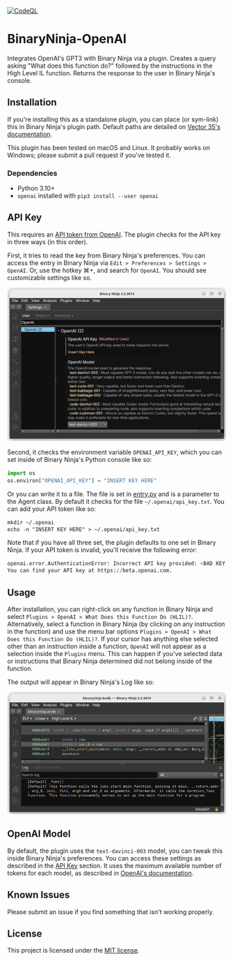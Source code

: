 [![CodeQL](https://github.com/WhatTheFuzz/binaryninja-openai/actions/workflows/codeql.yml/badge.svg)](https://github.com/WhatTheFuzz/binaryninja-openai/actions/workflows/codeql.yml)

# BinaryNinja-OpenAI

Integrates OpenAI's GPT3 with Binary Ninja via a plugin. Creates a query asking
"What does this function do?" followed by the instructions in the High Level IL
function. Returns the response to the user in Binary Ninja's console.

## Installation

If you're installing this as a standalone plugin, you can place (or sym-link)
this in Binary Ninja's plugin path. Default paths are detailed on
[Vector 35's documentation][default-plugin-dir].

This plugin has been tested on macOS and Linux. It probably works on Windows;
please submit a pull request if you've tested it.

### Dependencies

- Python 3.10+
- `openai` installed with `pip3 install --user openai`

## API Key

This requires an [API token from OpenAI][token]. The plugin checks for the API
key in three ways (in this order).

First, it tries to read the key from Binary Ninja's preferences. You can
access the entry in Binary Ninja via `Edit > Preferences > Settings > OpenAI`.
Or, use the hotkey ⌘+, and search for `OpenAI`. You should see customizable
settings like so.

![Settings](https://github.com/WhatTheFuzz/binaryninja-openai/blob/main/resources/settings.png?raw=true)

Second, it checks the environment variable `OPENAI_API_KEY`, which you can set
inside of Binary Ninja's Python console like so:

```python
import os
os.environ["OPENAI_API_KEY"] = "INSERT KEY HERE"
```

Or you can write it to a file. The file is set in [entry.py][entry] and is a
parameter to the Agent class. By default it checks for the file
`~/.openai/api_key.txt`. You can add your API token like so:

```shell
mkdir ~/.openai
echo -n "INSERT KEY HERE" > ~/.openai/api_key.txt
```

Note that if you have all three set, the plugin defaults to one set in Binary
Ninja. If your API token is invalid, you'll receive the following error:

```python
openai.error.AuthenticationError: Incorrect API key provided: <BAD KEY HERE>.
You can find your API key at https://beta.openai.com.
```

## Usage

After installation, you can right-click on any function in Binary Ninja and
select `Plugins > OpenAI > What Does this Function Do (HLIL)?`. Alternatively,
select a function in Binary Ninja (by clicking on any instruction in the
function) and use the menu bar options
`Plugins > OpenAI > What Does this Function Do (HLIL)?`. If your cursor has
anything else selected other than an instruction inside a function, `OpenAI`
will not appear as a selection inside the `Plugins` menu. This can happen if
you've selected data or instructions that Binary Ninja determined did not belong
inside of the function.

The output will appear in Binary Ninja's Log like so:

![The output of running the plugin.](https://github.com/WhatTheFuzz/binaryninja-openai/blob/main/resources/output.png?raw=true)

## OpenAI Model

By default, the plugin uses the `text-davinci-003` model, you can tweak this
inside Binary Ninja's preferences. You can access these settings as described in
the [API Key](#api-key) section. It uses the maximum available number of tokens
for each model, as described in [OpenAI's documentation][tokens].

## Known Issues

Please submit an issue if you find something that isn't working properly.

## License

This project is licensed under the [MIT license][license].

[default-plugin-dir]:https://docs.binary.ninja/guide/plugins.html
[token]:https://beta.openai.com/account/api-keys
[tokens]:https://beta.openai.com/docs/models/gpt-3
[entry]:./src/entry.py
[license]:./LICENSE
